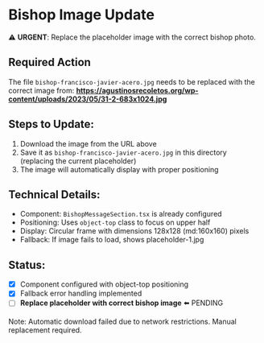 # Bishop Image Update

⚠️ **URGENT**: Replace the placeholder image with the correct bishop photo.

## Required Action

The file `bishop-francisco-javier-acero.jpg` needs to be replaced with the correct image from:
**https://agustinosrecoletos.org/wp-content/uploads/2023/05/31-2-683x1024.jpg**

## Steps to Update:

1. Download the image from the URL above
2. Save it as `bishop-francisco-javier-acero.jpg` in this directory (replacing the current placeholder)
3. The image will automatically display with proper positioning

## Technical Details:

- Component: `BishopMessageSection.tsx` is already configured
- Positioning: Uses `object-top` class to focus on upper half
- Display: Circular frame with dimensions 128x128 (md:160x160) pixels
- Fallback: If image fails to load, shows placeholder-1.jpg

## Status:

- [x] Component configured with object-top positioning
- [x] Fallback error handling implemented  
- [ ] **Replace placeholder with correct bishop image** ⬅️ PENDING

Note: Automatic download failed due to network restrictions. Manual replacement required.